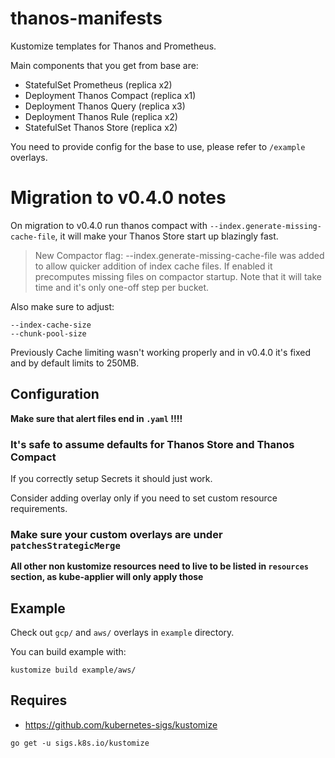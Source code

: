 # thanos-manifests

Kustomize templates for Thanos and Prometheus.

Main components that you get from base are:

- StatefulSet Prometheus    (replica x2)
- Deployment Thanos Compact (replica x1)
- Deployment Thanos Query   (replica x3)
- Deployment Thanos Rule    (replica x2)
- StatefulSet Thanos Store  (replica x2)

You need to provide config for the base to use, please refer to `/example`
overlays.

# Migration to v0.4.0 notes

On migration to v0.4.0 run thanos compact with `--index.generate-missing-cache-file`, it will make your Thanos Store start up blazingly fast.

> New Compactor flag: --index.generate-missing-cache-file was added to allow quicker addition of index cache files. If enabled it precomputes missing files on compactor startup. Note that it will take time and it's only one-off step per bucket.<Paste>

Also make sure to adjust:

```
--index-cache-size
--chunk-pool-size
```

Previously Cache limiting wasn't working properly and in v0.4.0 it's fixed and by default limits to 250MB.

## Configuration

**Make sure that alert files end in `.yaml` !!!!**

### It's safe to assume defaults for Thanos Store and Thanos Compact

If you correctly setup Secrets it should just work. 

Consider adding overlay only if you need to set custom resource requirements.

### Make sure your custom overlays are under `patchesStrategicMerge`

**All other non kustomize resources need to live to be listed in `resources` section, as kube-applier will only apply those**

## Example

Check out `gcp/` and `aws/` overlays in `example` directory. 

You can build example with:

```
kustomize build example/aws/
```

## Requires

- https://github.com/kubernetes-sigs/kustomize

```
go get -u sigs.k8s.io/kustomize
```
